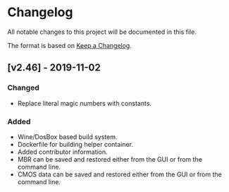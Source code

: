 # Changelog

All notable changes to this project will be documented in this file.

The format is based on [Keep a Changelog](https://keepachangelog.com/en/1.0.0/).

## [v2.46] - 2019-11-02

### Changed

* Replace literal magic numbers with constants.

### Added

* Wine/DosBox based build system.
* Dockerfile for building helper container.
* Added contributor information.
* MBR can be saved and restored either from the GUI or from the command line.
* CMOS data can be saved and restored either from the GUI or from the command
  line.
